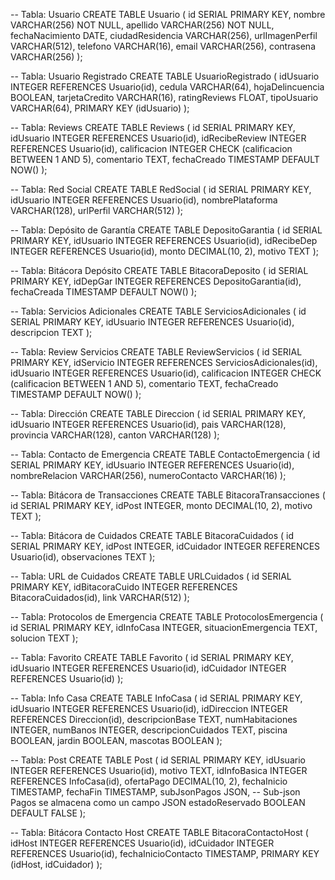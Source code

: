 -- Tabla: Usuario
CREATE TABLE Usuario (
    id SERIAL PRIMARY KEY,
    nombre VARCHAR(256) NOT NULL,
    apellido VARCHAR(256) NOT NULL,
    fechaNacimiento DATE,
    ciudadResidencia VARCHAR(256),
    urlImagenPerfil VARCHAR(512),
    telefono VARCHAR(16),
    email VARCHAR(256),
    contrasena VARCHAR(256)
);

-- Tabla: Usuario Registrado
CREATE TABLE UsuarioRegistrado (
    idUsuario INTEGER REFERENCES Usuario(id),
    cedula VARCHAR(64),
    hojaDelincuencia BOOLEAN,
    tarjetaCredito VARCHAR(16),
    ratingReviews FLOAT,
    tipoUsuario VARCHAR(64),
    PRIMARY KEY (idUsuario)
);

-- Tabla: Reviews
CREATE TABLE Reviews (
    id SERIAL PRIMARY KEY,
    idUsuario INTEGER REFERENCES Usuario(id),
    idRecibeReview INTEGER REFERENCES Usuario(id),
    calificacion INTEGER CHECK (calificacion BETWEEN 1 AND 5),
    comentario TEXT,
    fechaCreado TIMESTAMP DEFAULT NOW()
);

-- Tabla: Red Social
CREATE TABLE RedSocial (
    id SERIAL PRIMARY KEY,
    idUsuario INTEGER REFERENCES Usuario(id),
    nombrePlataforma VARCHAR(128),
    urlPerfil VARCHAR(512)
);

-- Tabla: Depósito de Garantía
CREATE TABLE DepositoGarantia (
    id SERIAL PRIMARY KEY,
    idUsuario INTEGER REFERENCES Usuario(id),
    idRecibeDep INTEGER REFERENCES Usuario(id),
    monto DECIMAL(10, 2),
    motivo TEXT
);

-- Tabla: Bitácora Depósito
CREATE TABLE BitacoraDeposito (
    id SERIAL PRIMARY KEY,
    idDepGar INTEGER REFERENCES DepositoGarantia(id),
    fechaCreada TIMESTAMP DEFAULT NOW()
);

-- Tabla: Servicios Adicionales
CREATE TABLE ServiciosAdicionales (
    id SERIAL PRIMARY KEY,
    idUsuario INTEGER REFERENCES Usuario(id),
    descripcion TEXT
);

-- Tabla: Review Servicios
CREATE TABLE ReviewServicios (
    id SERIAL PRIMARY KEY,
    idServicio INTEGER REFERENCES ServiciosAdicionales(id),
    idUsuario INTEGER REFERENCES Usuario(id),
    calificacion INTEGER CHECK (calificacion BETWEEN 1 AND 5),
    comentario TEXT,
    fechaCreado TIMESTAMP DEFAULT NOW()
);

-- Tabla: Dirección
CREATE TABLE Direccion (
    id SERIAL PRIMARY KEY,
    idUsuario INTEGER REFERENCES Usuario(id),
    pais VARCHAR(128),
    provincia VARCHAR(128),
    canton VARCHAR(128)
);

-- Tabla: Contacto de Emergencia
CREATE TABLE ContactoEmergencia (
    id SERIAL PRIMARY KEY,
    idUsuario INTEGER REFERENCES Usuario(id),
    nombreRelacion VARCHAR(256),
    numeroContacto VARCHAR(16)
);

-- Tabla: Bitácora de Transacciones
CREATE TABLE BitacoraTransacciones (
    id SERIAL PRIMARY KEY,
    idPost INTEGER,
    monto DECIMAL(10, 2),
    motivo TEXT
);

-- Tabla: Bitácora de Cuidados
CREATE TABLE BitacoraCuidados (
    id SERIAL PRIMARY KEY,
    idPost INTEGER,
    idCuidador INTEGER REFERENCES Usuario(id),
    observaciones TEXT
);

-- Tabla: URL de Cuidados
CREATE TABLE URLCuidados (
    id SERIAL PRIMARY KEY,
    idBitacoraCuido INTEGER REFERENCES BitacoraCuidados(id),
    link VARCHAR(512)
);

-- Tabla: Protocolos de Emergencia
CREATE TABLE ProtocolosEmergencia (
    id SERIAL PRIMARY KEY,
    idInfoCasa INTEGER,
    situacionEmergencia TEXT,
    solucion TEXT
);

-- Tabla: Favorito
CREATE TABLE Favorito (
    id SERIAL PRIMARY KEY,
    idUsuario INTEGER REFERENCES Usuario(id),
    idCuidador INTEGER REFERENCES Usuario(id)
);

-- Tabla: Info Casa
CREATE TABLE InfoCasa (
    id SERIAL PRIMARY KEY,
    idUsuario INTEGER REFERENCES Usuario(id),
    idDireccion INTEGER REFERENCES Direccion(id),
    descripcionBase TEXT,
    numHabitaciones INTEGER,
    numBanos INTEGER,
    descripcionCuidados TEXT,
    piscina BOOLEAN,
    jardin BOOLEAN,
    mascotas BOOLEAN
);

-- Tabla: Post
CREATE TABLE Post (
    id SERIAL PRIMARY KEY,
    idUsuario INTEGER REFERENCES Usuario(id),
    motivo TEXT,
    idInfoBasica INTEGER REFERENCES InfoCasa(id),
    ofertaPago DECIMAL(10, 2),
    fechaInicio TIMESTAMP,
    fechaFin TIMESTAMP,
    subJsonPagos JSON,  -- Sub-json Pagos se almacena como un campo JSON
    estadoReservado BOOLEAN DEFAULT FALSE
);

-- Tabla: Bitácora Contacto Host
CREATE TABLE BitacoraContactoHost (
    idHost INTEGER REFERENCES Usuario(id),
    idCuidador INTEGER REFERENCES Usuario(id),
    fechaInicioContacto TIMESTAMP,
    PRIMARY KEY (idHost, idCuidador)
);
